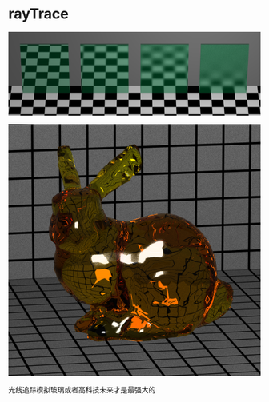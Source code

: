 # rayTrace

![Screenshot](https://github.com/gituser1024/rayTrace/blob/master/25-09.png)

![Screenshot](https://github.com/gituser1024/rayTrace/blob/master/28-16.png)

光线追踪模拟玻璃或者高科技未来才是最强大的

